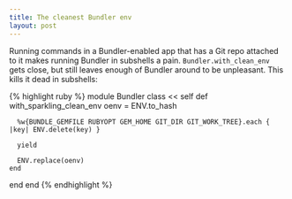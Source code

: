 ```yaml
---
title: The cleanest Bundler env
layout: post
---
```

Running commands in a Bundler-enabled app that has a Git repo attached to it makes running Bundler in subshells a pain.
`Bundler.with_clean_env` gets close, but still leaves enough of Bundler around to be unpleasant. This kills it dead
in subshells:

{% highlight ruby %}
module Bundler
  class << self
    def with_sparkling_clean_env
      oenv = ENV.to_hash

      %w{BUNDLE_GEMFILE RUBYOPT GEM_HOME GIT_DIR GIT_WORK_TREE}.each { |key| ENV.delete(key) }

      yield

      ENV.replace(oenv)
    end
  end
end
{% endhighlight %}

